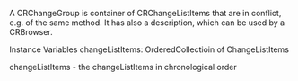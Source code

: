 A CRChangeGroup is container of CRChangeListItems that are in conflict, e.g. of the same method. It has also a description, which can be used by a CRBrowser. 

Instance Variables
	changeListItems:		OrderedCollectioin of ChangeListItems

changeListItems
	- the changeListItems in chronological order
